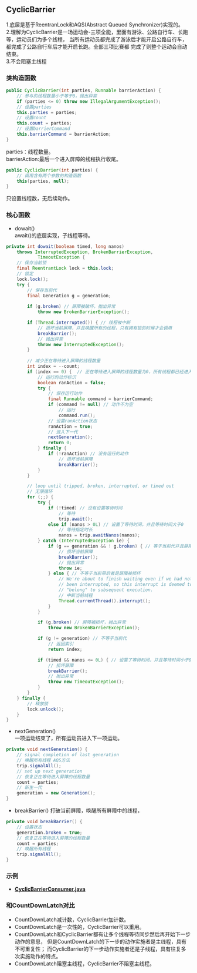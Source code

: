 ## CyclicBarrier

1.底层是基于ReentranLock和AQS(Abstract Queued Synchronizer)实现的。  
2.理解为CyclicBarrier是一场运动会-三项全能，里面有游泳、公路自行车、长跑等，运动员们为多个线程，
当所有运动员都完成了游泳后才能开启公路自行车，都完成了公路自行车后才能开启长跑。全部三项比赛都
完成了则整个运动会自动结束。  
3.不会阻塞主线程
### 类构造函数

```java
public CyclicBarrier(int parties, Runnable barrierAction) {
    // 参与的线程数量小于等于0，抛出异常
    if (parties <= 0) throw new IllegalArgumentException();
    // 设置parties
    this.parties = parties;
    // 设置count
    this.count = parties;
    // 设置barrierCommand
    this.barrierCommand = barrierAction;
}
```
parties：线程数量。  
barrierAction:最后一个进入屏障的线程执行收尾。  
```java
public CyclicBarrier(int parties) {
    // 调用含有两个参数的构造函数
    this(parties, null);
}
```
只设置线程数，无后续动作。  
### 核心函数
* dowait()  
await()的底层实现，子线程等待。
```java
private int dowait(boolean timed, long nanos)
    throws InterruptedException, BrokenBarrierException,
            TimeoutException {
    // 保存当前锁
    final ReentrantLock lock = this.lock;
    // 锁定
    lock.lock();
    try {
        // 保存当前代
        final Generation g = generation;
        
        if (g.broken) // 屏障被破坏，抛出异常
            throw new BrokenBarrierException();

        if (Thread.interrupted()) { // 线程被中断
            // 损坏当前屏障，并且唤醒所有的线程，只有拥有锁的时候才会调用
            breakBarrier();
            // 抛出异常
            throw new InterruptedException();
        }
        
        // 减少正在等待进入屏障的线程数量
        int index = --count;
        if (index == 0) {  // 正在等待进入屏障的线程数量为0，所有线程都已经进入
            // 运行的动作标识
            boolean ranAction = false;
            try {
                // 保存运行动作
                final Runnable command = barrierCommand;
                if (command != null) // 动作不为空
                    // 运行
                    command.run();
                // 设置ranAction状态
                ranAction = true;
                // 进入下一代
                nextGeneration();
                return 0;
            } finally {
                if (!ranAction) // 没有运行的动作
                    // 损坏当前屏障
                    breakBarrier();
            }
        }

        // loop until tripped, broken, interrupted, or timed out
        // 无限循环
        for (;;) {
            try {
                if (!timed) // 没有设置等待时间
                    // 等待
                    trip.await(); 
                else if (nanos > 0L) // 设置了等待时间，并且等待时间大于0
                    // 等待指定时长
                    nanos = trip.awaitNanos(nanos);
            } catch (InterruptedException ie) { 
                if (g == generation && ! g.broken) { // 等于当前代并且屏障没有被损坏
                    // 损坏当前屏障
                    breakBarrier();
                    // 抛出异常
                    throw ie;
                } else { // 不等于当前带后者是屏障被损坏
                    // We're about to finish waiting even if we had not
                    // been interrupted, so this interrupt is deemed to
                    // "belong" to subsequent execution.
                    // 中断当前线程
                    Thread.currentThread().interrupt();
                }
            }

            if (g.broken) // 屏障被损坏，抛出异常
                throw new BrokenBarrierException();

            if (g != generation) // 不等于当前代
                // 返回索引
                return index;

            if (timed && nanos <= 0L) { // 设置了等待时间，并且等待时间小于0
                // 损坏屏障
                breakBarrier();
                // 抛出异常
                throw new TimeoutException();
            }
        }
    } finally {
        // 释放锁
        lock.unlock();
    }
}
```  

* nextGeneration()  
  一项运动结束了，所有运动员进入下一项运动。
```java
private void nextGeneration() {
    // signal completion of last generation
    // 唤醒所有线程 AQS方法
    trip.signalAll();
    // set up next generation
    // 恢复正在等待进入屏障的线程数量
    count = parties;
    // 新生一代
    generation = new Generation();
}
```  
* breakBarrier()
打破当前屏障，唤醒所有屏障中的线程，
```java
private void breakBarrier() {
    // 设置状态
    generation.broken = true;
    // 恢复正在等待进入屏障的线程数量
    count = parties;
    // 唤醒所有线程
    trip.signalAll();
}
```


### 示例
* [**CyclicBarrierConsumer.java**](../main/java/com/example/jucdemo/cyclicbarrier/CyclicBarrierConsumer.java)

### 和CountDownLatch对比
* CountDownLatch减计数，CyclicBarrier加计数。 
* CountDownLatch是一次性的，CyclicBarrier可以重用。 
* CountDownLatch和CyclicBarrier都有让多个线程等待同步然后再开始下一步动作的意思，
  但是CountDownLatch的下一步的动作实施者是主线程，具有不可重复性；
  而CyclicBarrier的下一步动作实施者还是子线程，具有往复多次实施动作的特点。
* CountDownLatch阻塞主线程，CyclicBarrier不阻塞主线程。  



